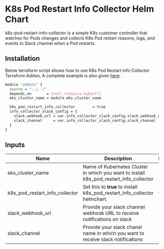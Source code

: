 # K8s Pod Restart Info Collector Helm Chart

<!-- BEGINNING OF PRE-COMMIT-TERRAFORM DOCS HOOK -->
k8s-pod-restart-info-collector is a simple K8s customer controller that watches for Pods changes and collects K8s Pod restart reasons, logs, and events to Slack channel when a Pod restarts.

## Installation
Below terraform script shows how to use K8s Pod Restart Info Collector Terraform Addon, A complete example is also given [here](https://github.com/clouddrove/terraform-helm-eks-addons/blob/master/_examples/complete/main.tf).
```bash
module "addons" {
  source = "../../"
  depends_on       = [null_resource.kubectl]
  eks_cluster_name = module.eks.cluster_name

  k8s_pod_restart_info_collector        = true
  info_collector_slack_config = {
    slack_webhook_url = var.info_collector_slack_config.slack_webhook_url
    slack_channel     = var.info_collector_slack_config.slack_channel
  }
}
```


## Inputs

| Name | Description | Default | Required |
|------|-------------|---------|:--------:|
| eks_cluster_name | Name of Kubernetes Cluster in which you want to install k8s_pod_restart_info_collector |  | Yes |
| k8s_pod_restart_info_collector | Set this to **true** to install k8s_pod_restart_info_collector helmchart. | false | Yes |
| slack_webhook_url | Provide your slack channel webhook URL to receive notifications on slack |  | Yes
| slack_channel | Provide your slack chanel name in which you want to receive slack notifications |  | Yes


<!-- END OF PRE-COMMIT-TERRAFORM DOCS HOOK -->
